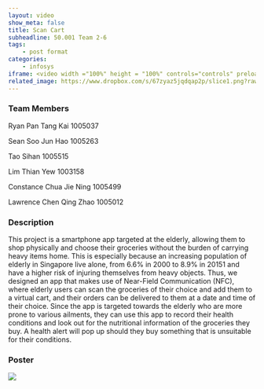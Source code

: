 ```yaml
---
layout: video
show_meta: false
title: Scan Cart
subheadline: 50.001 Team 2-6 
tags:
    - post format
categories:
    - infosys
iframe: <video width ="100%" height = "100%" controls="controls" preload="metadata" src="https://www.dropbox.com/s/obwmrlprxlgaoau/Video.mp4?raw=1#t=0.5"> Your browser does not support the HTML5 Video element.</video>
related_image: https://www.dropbox.com/s/67zyaz5jqdqap2p/slice1.png?raw=1
---
```


### Team Members
Ryan Pan Tang Kai 1005037

Sean Soo Jun Hao 1005263

Tao Sihan 1005515

Lim Thian Yew 1003158

Constance Chua Jie Ning 1005499

Lawrence Chen Qing Zhao 1005012



### Description

This project is a smartphone app targeted at the elderly, allowing them to shop physically and choose their groceries without the burden of carrying heavy items home. This is especially because an increasing population of elderly in Singapore live alone, from 6.6% in 2000 to 8.9% in 20151 and have a higher risk of injuring themselves from heavy objects. Thus, we designed an app that makes use of Near-Field Communication (NFC), where elderly users can scan the groceries of their choice and add them to a virtual cart, and their orders can be delivered to them at a date and time of their choice. Since the app is targeted towards the elderly who are more prone to various ailments, they can use this app to record their health conditions and look out for the nutritional information of the groceries they buy. A health alert will pop up should they buy something that is unsuitable for their conditions.

### Poster

<img src="https://www.dropbox.com/s/5z0oa5naw68liho/poster-01.png?raw=1" />
